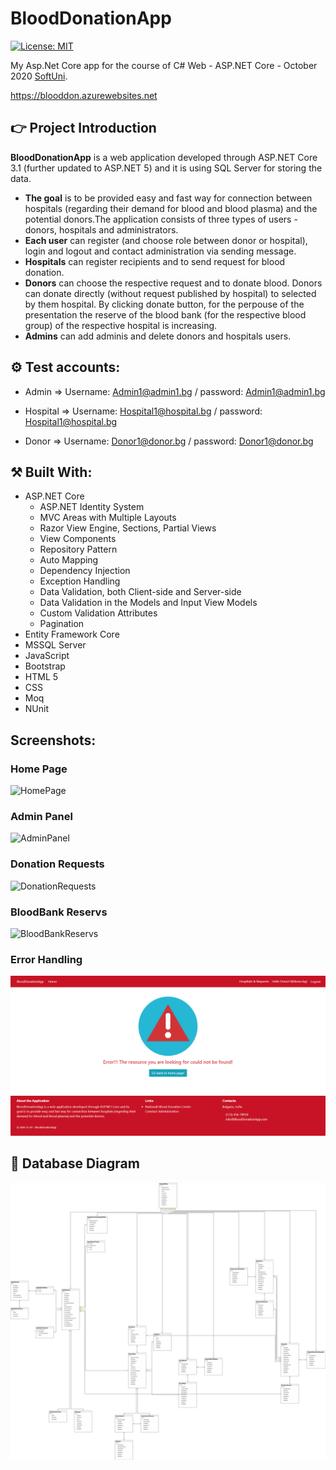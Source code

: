 # BloodDonationApp

[![License: MIT](https://img.shields.io/badge/License-MIT-yellow.svg)](https://opensource.org/licenses/MIT)

My Asp.Net Core app for the course of C# Web - ASP.NET Core - October 2020 [SoftUni](https://softuni.bg/).

https://blooddon.azurewebsites.net

## :point_right: Project Introduction

**BloodDonationApp** is a web application developed through ASP.NET Core 3.1 (further updated to ASP.NET 5) and it is using SQL Server for storing the data. 
 - **The goal** is to be provided easy and fast way for connection between hospitals (regarding their demand for blood and blood plasma) and the potential donors.The application consists of three types of users - donors, hospitals and administrators. 
 - **Each user** can register (and choose role between donor or hospital), login and logout and contact administration via sending message.
 - **Hospitals** can register recipients and to send request for blood donation. 
 - **Donors** can choose the respective request and to donate blood. Donors can donate directly (without request published by hospital) to selected by them hospital. By clicking donate button, for the perpouse of the presentation the reserve of the blood bank (for the respective blood group) of the respective hospital is increasing. 
 - **Admins** can add adminis and delete donors and hospitals users.

## ⚙️ Test accounts:

  - Admin => Username: Admin1@admin1.bg / password: Admin1@admin1.bg

  - Hospital => Username: Hospital1@hospital.bg / password: Hospital1@hospital.bg

  - Donor => Username: Donor1@donor.bg / password: Donor1@donor.bg	


## :hammer_and_pick: Built With:
- ASP.NET Core
    - ASP.NET Identity System
    - MVC Areas with Multiple Layouts
    - Razor View Engine, Sections, Partial Views
    - View Components
    - Repository Pattern
    - Auto Мapping
    - Dependency Injection
    - Exception Handling
    - Data Validation, both Client-side and Server-side
    - Data Validation in the Models and Input View Models
    - Custom Validation Attributes
    - Pagination
- Entity Framework Core
- MSSQL Server
- JavaScript
- Bootstrap
- HTML 5
- CSS
- Moq
- NUnit

## Screenshots:

### Home Page
![HomePage](https://github.com/nixford/BloodDonationApp/blob/master/src/Web/BloodDonationApp.Web/wwwroot/ImagesReadme/HomePage.bmp)

### Admin Panel
![AdminPanel](https://github.com/nixford/BloodDonationApp/blob/master/src/Web/BloodDonationApp.Web/wwwroot/ImagesReadme/AdminPanel.bmp)

### Donation Requests
![DonationRequests](https://github.com/nixford/BloodDonationApp/blob/master/src/Web/BloodDonationApp.Web/wwwroot/ImagesReadme/DonationRequests.bmp)

### BloodBank Reservs
![BloodBankReservs](https://github.com/nixford/BloodDonationApp/blob/master/src/Web/BloodDonationApp.Web/wwwroot/ImagesReadme/BloodBankReservs.bmp)

### Error Handling
![ErrorHandling](https://github.com/nixford/BloodDonationApp/blob/master/src/Web/BloodDonationApp.Web/wwwroot/ImagesReadme/ErrorHandling.bmp)

## :floppy_disk: Database Diagram
![](https://github.com/nixford/BloodDonationApp/blob/master/src/Web/BloodDonationApp.Web/wwwroot/ImagesReadme/BDA-Diagram.png)

